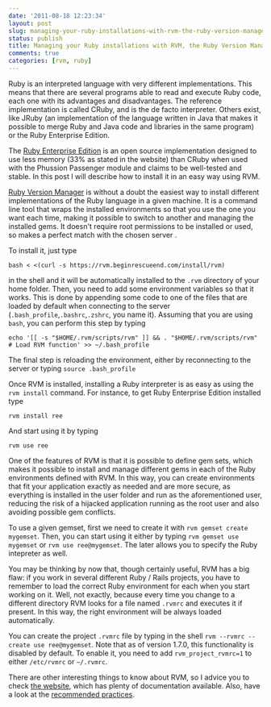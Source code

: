 ```yaml
---
date: '2011-08-18 12:23:34'
layout: post
slug: managing-your-ruby-installations-with-rvm-the-ruby-version-manager
status: publish
title: Managing your Ruby installations with RVM, the Ruby Version Manager
comments: true
categories: [rvm, ruby]
---
```


Ruby is an interpreted language with very different implementations. This means that there are several programs able to read and execute Ruby code, each one with its advantages and disadvantages. The reference implementation is called CRuby, and is the de facto interpreter. Others exist, like JRuby (an implementation of the language written in Java that makes it possible to merge Ruby and Java code and libraries in the same program) or the Ruby Enterprise Edition.

The [Ruby Enterprise Edition](http://rubyenterpriseedition.com/) is an open source implementation designed to use less memory (33% as stated in the website) than CRuby when used with the Phussion Passenger module and claims to be well-tested and stable. In this post I will describe how to install it in an easy way using RVM.

[Ruby Version Manager](http://rvm.beginrescueend.com) is without a doubt the easiest way to install different implementations of the Ruby language in a given machine. It is a command line tool that wraps the installed environments so that you use the one you want each time, making it possible to switch to another and managing the installed gems. It doesn't require root permissions to be installed or used, so makes a perfect match with the chosen server .

To install it, just type 

`bash < <(curl -s https://rvm.beginrescueend.com/install/rvm)`

in the shell and it will be automatically installed to the `.rvm` directory of your home folder. Then, you need to add some environment variables so that it works. This is done by appending some code to one of the files that are loaded by default when connecting to the server (`.bash_profile`,`.bashrc`,`.zshrc`, you name it). Assuming that you are using `bash`, you can perform this step by typing

`echo '[[ -s "$HOME/.rvm/scripts/rvm" ]] && . "$HOME/.rvm/scripts/rvm" # Load RVM function' >> ~/.bash_profile`

The final step is reloading the environment, either by reconnecting to the server or typing `source .bash_profile`

Once RVM is installed, installing a Ruby interpreter is as easy as using the `rvm install` command. For instance, to get Ruby Enterprise Edition installed type

`rvm install ree`

And start using it by typing 

`rvm use ree`

One of the features of RVM is that it is possible to define gem sets, which makes it possible to install and manage different gems in each of the Ruby environments defined with RVM. In this way, you can create environments that fit your application exactly as needed and are more secure, as everything is installed in the user folder and run as the aforementioned user, reducing the risk of a hijacked application running as the root user and also avoiding possible gem conflicts.

To use a given gemset, first we need to create it with `rvm gemset create mygemset`. Then, you can start using it either by typing `rvm gemset use mygemset` or `rvm use ree@mygemset`. The later allows you to specify the Ruby intepreter as well.

You may be thinking by now that, though certainly useful, RVM has a big flaw: if you work in several different Ruby / Rails projects, you have to remember to load the correct Ruby environment for each when you start working on it. Well, not exactly, because every time you change to a different directory RVM looks for a file named `.rvmrc` and executes it if present. In this way, the right environment will be always loaded automatically.

You can create the project `.rvmrc` file by typing in the shell `rvm --rvmrc --create use ree@mygemset`. Note that as of version 1.7.0, this functionality is disabled by default. To enable it, you need to add `rvm_project_rvmrc=1` to either `/etc/rvmrc` or `~/.rvmrc`.

There are other interesting things to know about RVM, so I advice you to check [the website](https://rvm.beginrescueend.com), which has plenty of documentation available. Also, have a look at the [recommended practices](https://rvm.beginrescueend.com/rvm/best-practices/).




 
